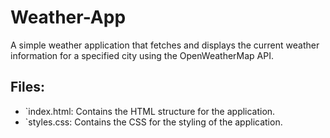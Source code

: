 # Weather-App
A simple weather application that fetches and displays the current weather information for a specified city using the OpenWeatherMap API.

## Files:
- `index.html: Contains the HTML structure for the application.
- `styles.css:  Contains the CSS for the styling of the application.

 
